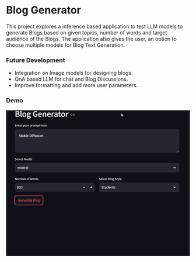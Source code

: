# Blog Generator

This project explores a inference based application to test LLM models to generate Blogs based on given topics, number of words and target audience of the Blogs. The application also gives the user, an option to choose multiple models for Blog Text Generation.

### Future Development

- Integration on Image models for designing blogs.
- QnA based LLM for chat and Blog Discussions.
- Improve formatting and add more user parameters.

### Demo
![Blog Generator](https://github.com/AnishTatke/BlogGenerator/blob/master/public/BlogGen.gif)
